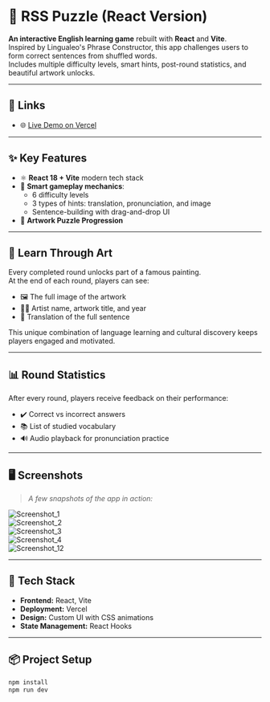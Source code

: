 # 🧩 RSS Puzzle (React Version)

**An interactive English learning game** rebuilt with **React** and **Vite**.  
Inspired by Lingualeo's Phrase Constructor, this app challenges users to form correct sentences from shuffled words.  
Includes multiple difficulty levels, smart hints, post-round statistics, and beautiful artwork unlocks.

---

## 🔗 Links

- 🌐 [Live Demo on Vercel](https://react-puzzle-rust.vercel.app/)

---

## ✨ Key Features

- ⚛️ **React 18 + Vite** modern tech stack  
- 🧠 **Smart gameplay mechanics**:
  - 6 difficulty levels  
  - 3 types of hints: translation, pronunciation, and image  
  - Sentence-building with drag-and-drop UI  
- 🎨 **Artwork Puzzle Progression**  

---

## 🎨 Learn Through Art

Every completed round unlocks part of a famous painting.  
At the end of each round, players can see:

- 🖼️ The full image of the artwork  
- 🧑‍🎨 Artist name, artwork title, and year  
- 📝 Translation of the full sentence

This unique combination of language learning and cultural discovery keeps players engaged and motivated.

---

## 📊 Round Statistics

After every round, players receive feedback on their performance:

- ✔️ Correct vs incorrect answers  
- 📚 List of studied vocabulary  
- 🔊 Audio playback for pronunciation practice

---

## 🖥️ Screenshots

> *A few snapshots of the app in action:*

![Screenshot_1](https://github.com/user-attachments/assets/ec4dfcd3-66b7-421b-978b-42a6c80abb88)  
![Screenshot_2](https://github.com/user-attachments/assets/69ac020d-866d-4a6c-91d8-5e9326ed9e57)  
![Screenshot_3](https://github.com/user-attachments/assets/700bb272-141d-4c0b-9e54-f3332daddc16)  
![Screenshot_4](https://github.com/user-attachments/assets/efd38ce9-c22f-4e3c-981b-7a9dbcb85c27)  
![Screenshot_12](https://github.com/user-attachments/assets/c28953f2-e6be-4f02-a68c-b725d8ea6bb5)  

---

## 🚀 Tech Stack

- **Frontend:** React, Vite  
- **Deployment:** Vercel  
- **Design:** Custom UI with CSS animations  
- **State Management:** React Hooks

---

## 📦 Project Setup

```bash
npm install
npm run dev

